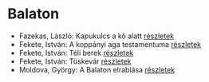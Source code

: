 # Balaton

- Fazekas, László: Kapukulcs a kő alatt [részletek](_details/%7Bopf.creator%7D.md#id_1271)
- Fekete, István: A koppányi aga testamentuma [részletek](_details/%7Bopf.creator%7D.md#id_723)
- Fekete, István: Téli berek [részletek](_details/%7Bopf.creator%7D.md#id_267)
- Fekete, István: Tüskevár [részletek](_details/%7Bopf.creator%7D.md#id_121)
- Moldova, György: A Balaton elrablása [részletek](_details/%7Bopf.creator%7D.md#id_1380)